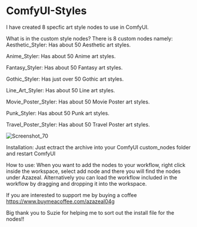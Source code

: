 # ComfyUI-Styles
I have created 8 specfic art style nodes to use in ComfyUI.

What is in the custom style nodes?
There is 8 custom nodes namely:
Aesthetic_Styler:
Has about 50 Aesthetic art styles.

Anime_Styler:
Has about 50 Anime art styles.

Fantasy_Styler:
Has about 50 Fantasy art styles.

Gothic_Styler:
Has just over 50 Gothic art styles.

Line_Art_Styler:
Has about 50 Line art styles.

Movie_Poster_Styler:
Has about 50 Movie Poster art styles.

Punk_Styler:
Has about 50 Punk art styles.

Travel_Poster_Styler:
Has about 50 Travel Poster art styles.

![Screenshot_70](https://github.com/azazeal04/ComfyUI-Styles/assets/132445160/fb37488f-6bcd-4e0c-a83e-5515792e3b7b)


Installation:
Just ectract the archive into your ComfyUI custom_nodes folder and restart ComfyUI

How to use:
When you want to add the nodes to your workflow, right click inside the workspace, select add node and there you will find the nodes under Azazeal.
Alternatively you can load the workflow included in the workflow by dragging and dropping it into the workspace.

If you are interested to support me by buying a coffee
https://www.buymeacoffee.com/azazeal04g

Big thank you to Suzie for helping me to sort out the install file for the nodes!!
